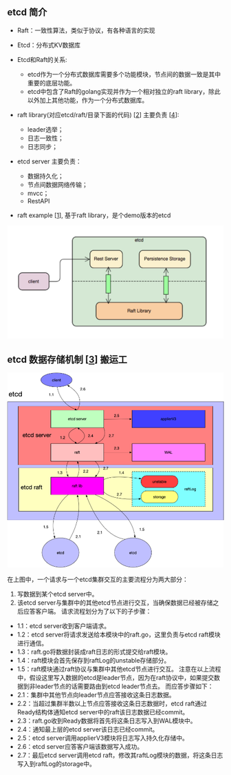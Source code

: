 ## etcd 简介

- Raft：一致性算法，类似于协议，有各种语言的实现
- Etcd：分布式KV数据库
- Etcd和Raft的关系:  
  * etcd作为一个分布式数据库需要多个功能模块，节点间的数据一致是其中重要的底层功能。
  * etcd中包含了Raft的golang实现并作为一个相对独立的raft library，除此以外加上其他功能，作为一个分布式数据库。

- raft library(对应etcd/raft/目录下面的代码) [[2]] 主要负责 [[4]]:
  * leader选举；
  * 日志一致性；
  * 日志同步；

- etcd server 主要负责：
  * 数据持久化；
  * 节点间数据网络传输；
  * mvcc；
  * RestAPI

- raft example [[1]], 基于raft library，是个demo版本的etcd

![etcd-arch](../pics/etcd-raft-server.jpg)


## etcd 数据存储机制 [[3]] 搬运工

![etcd-storage](../pics/etcd-storage.png)

在上图中，一个请求与一个etcd集群交互的主要流程分为两大部分：
1. 写数据到某个etcd server中。
2. 该etcd server与集群中的其他etcd节点进行交互，当确保数据已经被存储之后应答客户端。
   请求流程划分为了以下的子步骤：
* 1.1：etcd server收到客户端请求。
* 1.2：etcd server将请求发送给本模块中的raft.go，这里负责与etcd raft模块进行通信。
* 1.3：raft.go将数据封装成raft日志的形式提交给raft模块。
* 1.4：raft模块会首先保存到raftLog的unstable存储部分。
* 1.5：raft模块通过raft协议与集群中其他etcd节点进行交互。
  注意在以上流程中，假设这里写入数据的etcd是leader节点，因为在raft协议中，如果提交数据到非leader节点的话需要路由到etcd leader节点去。
  而应答步骤如下：
* 2.1：集群中其他节点向leader节点应答接收这条日志数据。
* 2.2：当超过集群半数以上节点应答接收这条日志数据时，etcd raft通过Ready结构体通知etcd server中的raft该日志数据已经commit。
* 2.3：raft.go收到Ready数据将首先将这条日志写入到WAL模块中。
* 2.4：通知最上层的etcd server该日志已经commit。
* 2.5：etcd server调用applierV3模块将日志写入持久化存储中。
* 2.6：etcd server应答客户端该数据写入成功。
* 2.7：最后etcd server调用etcd raft，修改其raftLog模块的数据，将这条日志写入到raftLog的storage中。

[1]: https://github.com/etcd-io/etcd/tree/master/contrib/raftexample
[2]: https://github.com/etcd-io/etcd/tree/master/raft
[3]: https://www.codedump.info/post/20181125-etcd-server/
[4]: https://www.codedump.info/post/20180922-etcd-raft/
